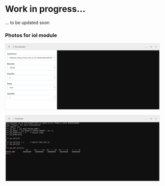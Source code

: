 # Work in progress...

... to be updated soon

### Photos for iol module

![Chrome OS Serial Terminal settings for Pyboard](/photos/Chrome%20OS%20Serial%20Terminal%20settings%20for%20Pyboard.png?raw=true "Chrome OS Serial Terminal settings for Pyboard")

![Using iol module to access ports directly](/photos/Using%20iol%20module%20to%20access%20ports%20directly.png?raw=true "Using iol module to access ports directly")
